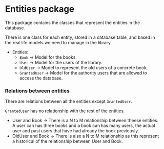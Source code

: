 # Entities package

This package contains the classes that represent the entities in the database.

There is one class for each entity, stored in a database table, and based in the real life models we need to manage in the library.

* Entities:
  * ``Book`` -> Model for the books.
  * ``User`` -> Model for the users of the library.
  * ``OldUser`` -> Model to represent the old users of a concrete book.
  * ``GrantedUser`` -> Model for the authority users that are allowed to access the database.

### Relations between entities

There are relations between all the entities except `GrantedUser`. 

`GrantedUser` has no relationship with the rest of the entities.

* User and Book -> There is a N to M relationship between theese entities. A user can has three books and a book can 
has many users, the actual user and past users that have had already the book previously. 
* OldUser and Book -> There is also a N to M relationship as this represent a historical of the relationship between User and Book.




